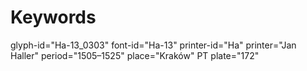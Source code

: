 # Keywords
glyph-id="Ha-13_0303"
font-id="Ha-13"
printer-id="Ha"
printer="Jan Haller"
period="1505–1525"
place="Kraków"
PT plate="172"
